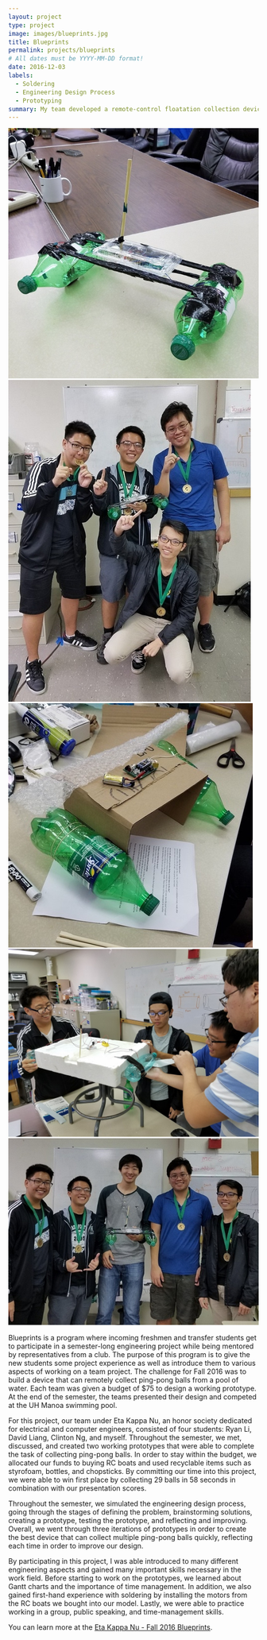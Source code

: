 ```yaml
---
layout: project
type: project
image: images/blueprints.jpg
title: Blueprints
permalink: projects/blueprints
# All dates must be YYYY-MM-DD format!
date: 2016-12-03
labels:
  - Soldering
  - Engineering Design Process
  - Prototyping
summary: My team developed a remote-control floatation collection device that won first place in the Holmes Hall Challenge of Fall 2016.
---
```


<div class="ui small rounded images">
  <img class="ui image" src="../images/blueprints.jpg">
  <img class="ui image" src="../images/blueprints-first.jpg">
  <img class="ui image" src="../images/blueprintsdraft.jpg">
  <img class="ui image" src="../images/blueprintswork.jpg">
</div>

<img class="ui image" src="../images/blueprints-team.jpg">

Blueprints is a program where incoming freshmen and transfer students get to participate in a semester-long engineering project while being mentored by representatives from a club. The purpose of this program is to give the new students some project experience as well as introduce them to various aspects of working on a team project. The challenge for Fall 2016 was to build a device that can remotely collect ping-pong balls from a pool of water. Each team was given a budget of $75 to design a working prototype. At the end of the semester, the teams presented their design and competed at the UH Manoa swimming pool.

For this project, our team under Eta Kappa Nu, an honor society dedicated for electrical and computer engineers, consisted of four students: Ryan Li, David Liang, Clinton Ng, and myself. Throughout the semester, we met, discussed, and created two working prototypes that were able to complete the task of collecting ping-pong balls. In order to stay within the budget, we allocated our funds to buying RC boats and used recyclable items such as styrofoam, bottles, and chopsticks. By committing our time into this project, we were able to win first place by collecting 29 balls in 58 seconds in combination with our presentation scores.

Throughout the semester, we simulated the engineering design process, going through the stages of defining the problem, brainstorming solutions, creating a prototype, testing the prototype, and reflecting and improving. Overall, we went through three iterations of prototypes in order to create the best device that can collect multiple ping-pong balls quickly, reflecting each time in order to improve our design. 

By participating in this project, I was able introduced to many different engineering aspects and gained many important skills necessary in the work field. Before starting to work on the prototypes, we learned about Gantt charts and the importance of time management. In addition, we also gained first-hand experience with soldering by installing the motors from the RC boats we bought into our model. Lastly, we were able to practice working in a group, public speaking, and time-management skills. 

You can learn more at the [Eta Kappa Nu - Fall 2016 Blueprints](http://hknhawaii.weebly.com/blueprints1.html).



